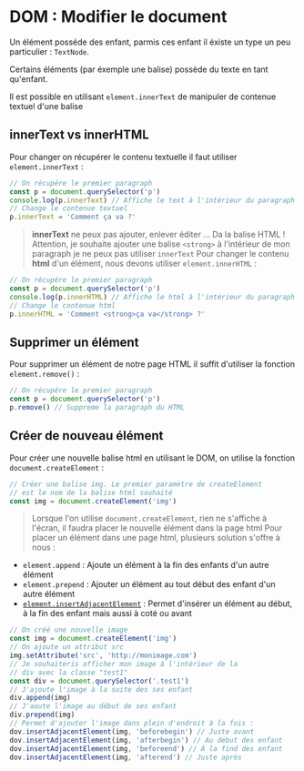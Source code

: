 # DOM : Modifier le document

Un élément posséde des enfant, parmis ces enfant il éxiste un type un peu particulier : `TextNode`.

Certains éléments (par éxemple une balise) possède du texte en tant qu'enfant.

Il est possible en utilisant `element.innerText` de manipuler de contenue textuel d'une balise

## innerText vs innerHTML

Pour changer on récupérer le contenu textuelle il faut utiliser `element.innerText` :

```js
// On récupére le premier paragraph
const p = document.querySelector('p')
console.log(p.innerText) // Affiche le text à l'intérieur du paragraph
// Change le contenue textuel
p.innerText = 'Comment ça va ?'
```

> **innerText** ne peux pas ajouter, enlever éditer ... Da la balise HTML ! Attention, je souhaite ajouter une balise `<strong>` à l'intérieur de mon paragraph je ne peux pas utiliser `innerText`
Pour changer le contenu **html** d'un élément, nous devons utiliser `element.innerHTML` :

```js
// On récupére le premier paragraph
const p = document.querySelector('p')
console.log(p.innerHTML) // Affiche le html à l'intérieur du paragraph
// Change le contenue html
p.innerHTML = 'Comment <strong>ça va</strong> ?'
```

## Supprimer un élément

Pour supprimer un élément de notre page HTML il suffit d'utiliser la fonction `element.remove()` :

```js
// On récupére le premier paragraph
const p = document.querySelector('p')
p.remove() // Suppreme la paragraph du HTML
```

## Créer de nouveau élément

Pour créer une nouvelle balise html en utilisant le DOM, on utilise la fonction `document.createElement` :

```js
// Créer une balise img. Le premier paramètre de createElement
// est le nom de la balise html souhaité
const img = document.createElement('img')
```

> Lorsque l'on utilise `document.createElement`, rien ne s'affiche à l'écran, il faudra placer le nouvelle élément dans la page html
Pour placer un élément dans une page html, plusieurs solution s'offre à nous :

- `element.append` : Ajoute un élément à la fin des enfants d'un autre élément
- `element.prepend` : Ajouter un élément au tout début des enfant d'un autre élément
- [`element.insertAdjacentElement`](https://developer.mozilla.org/fr/docs/Web/API/Element/insertAdjacentElement) : Permet d'insérer un élément au début, à la fin des enfant mais aussi à coté ou avant

```js
// On créé une nouvelle image
const img = document.createElement('img')
// On ajoute un attribut src
img.setAttribute('src', 'http://monimage.com')
// Je souhaiteris afficher mon image à l'intérieur de la
// div avec la classe "test1"
const div = document.querySelector('.test1')
// J'ajoute l'image à la suite des ses enfant
div.append(img)
// J'aoute l'image au début de ses enfant
div.prepend(img)
// Permet d'ajouter l'image dans plein d'endroit à la fois :
dov.insertAdjacentElement(img, 'beforebegin') // Juste avant
dov.insertAdjacentElement(img, 'afterbegin') // Au début des enfant
dov.insertAdjacentElement(img, 'beforeend') // À la find des enfant
dov.insertAdjacentElement(img, 'afterend') // Juste après